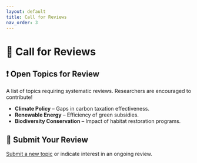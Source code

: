 ```yaml
---
layout: default
title: Call for Reviews
nav_order: 3
---
```


# 📢 Call for Reviews  

## ❗ Open Topics for Review  
A list of topics requiring systematic reviews. Researchers are encouraged to contribute!

- **Climate Policy** – Gaps in carbon taxation effectiveness.
- **Renewable Energy** – Efficiency of green subsidies.
- **Biodiversity Conservation** – Impact of habitat restoration programs.

## 🚀 Submit Your Review  
[Submit a new topic](#) or indicate interest in an ongoing review.
